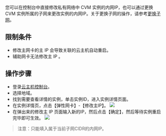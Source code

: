 您可以在控制台中直接修改私有网络中 CVM 实例的内网IP，也可以通过更换 CVM 实例所属的子网来更改实例的内网IP。关于更换子网的操作，请参考[更换子网]()。

## 限制条件

- 修改主网卡的主 IP 会导致关联的云主机自动重启。
- 辅助网卡无法修改主 IP 。

## 操作步骤

- 登录[云主机控制台](https://console.tce.fsphere.cn/cvm/index)。
- 选择地域。
- 找到需要查看详情的实例，单击实例ID，进入实例详情页面。
- 在实例详情页，点击【弹性网卡】-【修改主IP】。
![](http://imgcache.tce.fsphere.cn/static/main.qcloudimg.com/raw/8ed95250a179ea85b003df79178087a9.png)
- 在弹出来的修改主 IP 页面输入新的IP，然后点击【确定】，然后等待实例重启完毕即可生效。
![](http://imgcache.tce.fsphere.cn/static/main.qcloudimg.com/raw/a1828fa41fbed3efabd78636f435188a.png)
>注意：只能填入属于当前子网CIDR的内网IP。
